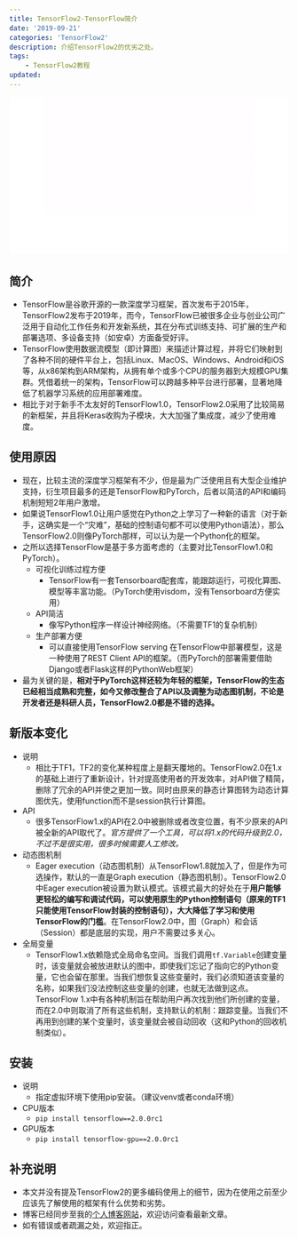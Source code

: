 ```yaml
---
title: TensorFlow2-TensorFlow简介
date: '2019-09-21'
categories: 'TensorFlow2'
description: 介绍TensorFlow2的优劣之处。
tags: 
    - TensorFlow2教程
updated: 
---
```

<img src='/asset/2019-09-21/tf2.gif' alt='' />


## 简介
- TensorFlow是谷歌开源的一款深度学习框架，首次发布于2015年，TensorFlow2发布于2019年，而今，TensorFlow已被很多企业与创业公司广泛用于自动化工作任务和开发新系统，其在分布式训练支持、可扩展的生产和部署选项、多设备支持（如安卓）方面备受好评。
- TensorFlow使用数据流模型（即计算图）来描述计算过程，并将它们映射到了各种不同的硬件平台上，包括Linux、MacOS、Windows、Android和iOS等，从x86架构到ARM架构，从拥有单个或多个CPU的服务器到大规模GPU集群。凭借着统一的架构，TensorFlow可以跨越多种平台进行部署，显著地降低了机器学习系统的应用部署难度。
- 相比于对于新手不太友好的TensorFlow1.0，TensorFlow2.0采用了比较简易的新框架，并且将Keras收购为子模块，大大加强了集成度，减少了使用难度。


## 使用原因
- 现在，比较主流的深度学习框架有不少，但是最为广泛使用且有大型企业维护支持，衍生项目最多的还是TensorFlow和PyTorch，后者以简洁的API和编码机制短短2年用户激增。
- 如果说TensorFlow1.0让用户感觉在Python之上学习了一种新的语言（对于新手，这确实是一个“灾难”，基础的控制语句都不可以使用Python语法），那么TensorFlow2.0则像PyTorch那样，可以认为是一个Python化的框架。
- 之所以选择TensorFlow是基于多方面考虑的（主要对比TensorFlow1.0和PyTorch）。
  - 可视化训练过程方便
    - TensorFlow有一套Tensorboard配套库，能跟踪运行，可视化算图、模型等丰富功能。（PyTorch使用visdom，没有Tensorboard方便实用）
  - API简洁
    - 像写Python程序一样设计神经网络。（不需要TF1的复杂机制）
  - 生产部署方便
    - 可以直接使用TensorFlow serving 在TensorFlow中部署模型，这是一种使用了REST Client API的框架。（而PyTorch的部署需要借助Django或者Flask这样的PythonWeb框架）
- 最为关键的是，**相对于PyTorch这样还较为年轻的框架，TensorFlow的生态已经相当成熟和完整，如今又修改整合了API以及调整为动态图机制，不论是开发者还是科研人员，TensorFlow2.0都是不错的选择。**


## 新版本变化
- 说明
  - 相比于TF1，TF2的变化某种程度上是翻天覆地的。TensorFlow2.0在1.x的基础上进行了重新设计，针对提高使用者的开发效率，对API做了精简，删除了冗余的API并使之更加一致。同时由原来的静态计算图转为动态计算图优先，使用function而不是session执行计算图。
- API
  - 很多TensorFlow1.x的API在2.0中被删除或者改变位置，有不少原来的API被全新的API取代了。*官方提供了一个工具，可以将1.x的代码升级到2.0，不过不是很实用，很多时候需要人工修改。*
- 动态图机制
  - Eager execution（动态图机制）从TensorFlow1.8就加入了，但是作为可选操作，默认的一直是Graph execution（静态图机制）。TensorFlow2.0中Eager execution被设置为默认模式。该模式最大的好处在于**用户能够更轻松的编写和调试代码，可以使用原生的Python控制语句（原来的TF1只能使用TensorFlow封装的控制语句），大大降低了学习和使用TensorFlow的门槛**。在TensorFlow2.0中，图（Graph）和会话（Session）都是底层的实现，用户不需要过多关心。
- 全局变量
  - TensorFlow1.x依赖隐式全局命名空间。当我们调用`tf.Variable`创建变量时，该变量就会被放进默认的图中，即使我们忘记了指向它的Python变量，它也会留在那里。当我们想恢复这些变量时，我们必须知道该变量的名称，如果我们没法控制这些变量的创建，也就无法做到这点。TensorFlow 1.x中有各种机制旨在帮助用户再次找到他们所创建的变量，而在2.0中则取消了所有这些机制，支持默认的机制：跟踪变量。当我们不再用到创建的某个变量时，该变量就会被自动回收（这和Python的回收机制类似）。


## 安装
- 说明
  - 指定虚拟环境下使用pip安装。（建议venv或者conda环境）
- CPU版本
  - `pip install tensorflow==2.0.0rc1`
- GPU版本
  - `pip install tensorflow-gpu==2.0.0rc1`


## 补充说明
- 本文并没有提及TensorFlow2的更多编码使用上的细节，因为在使用之前至少应该先了解使用的框架有什么优势和劣势。
- 博客已经同步至我的[个人博客网站](https://luanshiyinyang.github.io)，欢迎访问查看最新文章。
- 如有错误或者疏漏之处，欢迎指正。